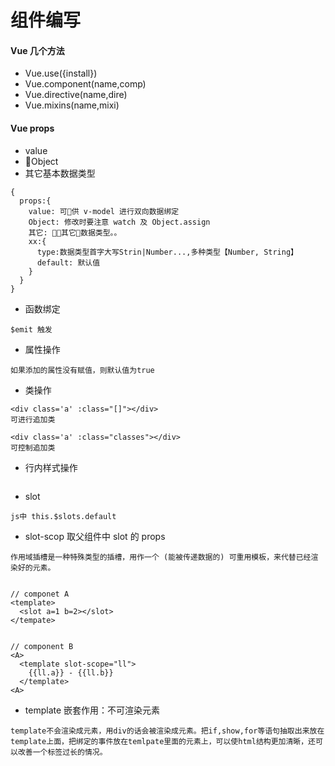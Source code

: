 # 组件编写

#### Vue 几个方法
- Vue.use({install})
- Vue.component(name,comp)
- Vue.directive(name,dire)
- Vue.mixins(name,mixi)

#### Vue props
- value  
- Object
- 其它基本数据类型
```
{
  props:{
    value: 可供 v-model 进行双向数据绑定
    Object: 修改时要注意 watch 及 Object.assign
    其它: 其它数据类型。。
    xx:{
      type:数据类型首字大写Strin|Number...,多种类型【Number, String】
      default: 默认值
    }
  }
}
```

- 函数绑定
```
$emit 触发
```

- 属性操作
```
如果添加的属性没有赋值，则默认值为true
```

- 类操作
```
<div class='a' :class="[]"></div>
可进行追加类

<div class='a' :class="classes"></div>
可控制追加类

```

- 行内样式操作
```
```

- slot
```
js中 this.$slots.default 
```

- slot-scop 取父组件中 slot 的 props
```
作用域插槽是一种特殊类型的插槽，用作一个 (能被传递数据的) 可重用模板，来代替已经渲染好的元素。 


// componet A
<template>
  <slot a=1 b=2></slot>
</tempate>


// component B
<A>
  <template slot-scope="ll">
    {{ll.a}} - {{ll.b}}
  </template>
<A>
```

- template 嵌套作用：不可渲染元素
```
template不会渲染成元素，用div的话会被渲染成元素。把if,show,for等语句抽取出来放在template上面，把绑定的事件放在temlpate里面的元素上，可以使html结构更加清晰，还可以改善一个标签过长的情况。
```